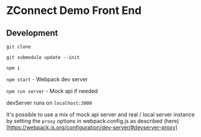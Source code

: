 # ZConnect Demo Front End

## Development

`git clone`

`git submodule update --init`

`npm i`

`npm start` - Webpack dev server

`npm run server` - Mock api if needed

devServer runs on `localhost:3000`

It's possible to use a mix of mock api server and real / local server instance by setting the `proxy` options in webpack.config.js as described (here)[https://webpack.js.org/configuration/dev-server/#devserver-proxy]
